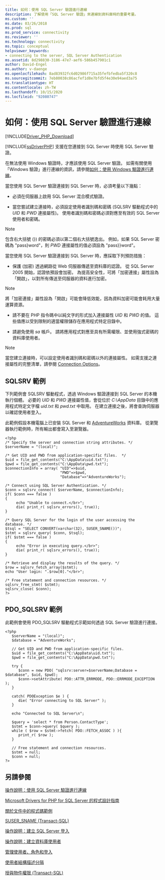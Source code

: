```yaml
---
title: 如何：使用 SQL Server 驗證進行連線
description: 了解使用「SQL Server 驗證」來連線到資料庫時的重要考量。
ms.custom: ''
ms.date: 03/26/2018
ms.prod: sql
ms.prod_service: connectivity
ms.reviewer: ''
ms.technology: connectivity
ms.topic: conceptual
helpviewer_keywords:
- connecting to the server, SQL Server Authentication
ms.assetid: 8d298830-3186-47e7-aef6-586b457901c1
author: David-Engel
ms.author: v-daenge
ms.openlocfilehash: 8ad83932fc6d02986f715a35fefbfedba5f320c8
ms.sourcegitcommit: 7eb80038c86acfef1d8e7bfd5f4e30e94aed3a75
ms.translationtype: HT
ms.contentlocale: zh-TW
ms.lasthandoff: 10/15/2020
ms.locfileid: "92080747"
---
```

# <a name="how-to-connect-using-sql-server-authentication"></a>如何：使用 SQL Server 驗證進行連線
[!INCLUDE[Driver_PHP_Download](../../includes/driver_php_download.md)]

[!INCLUDE[ssDriverPHP](../../includes/ssdriverphp_md.md)] 支援在您連接到 SQL Server 時使用 SQL Server 驗證。  
  
在無法使用 Windows 驗證時，才應該使用 SQL Server 驗證。 如需有關使用「Windows 驗證」進行連線的資訊，請參閱[如何：使用 Windows 驗證進行連線](../../connect/php/how-to-connect-using-windows-authentication.md)。  
  
當您使用 SQL Server 驗證連接到 SQL Server 時，必須考量以下幾點：  
  
-   必須在伺服器上啟用 SQL Server 混合模式驗證。  
  
-   當您嘗試建立連接時，必須設定使用者識別碼和密碼 (SQLSRV 驅動程式中的 *UID* 和 *PWD* 連接屬性)。 使用者識別碼和密碼必須對應至有效的 SQL Server 使用者和密碼。  
  
> [!NOTE]  
> 包含右大括號 (}) 的密碼必須以第二個右大括號逸出。 例如，如果 SQL Server 密碼為 "pass}word"，則 *PWD* 連接屬性的值必須設為 "pass}}word"。  
  
當您使用 SQL Server 驗證連接到 SQL Server 時，應採取下列預防措施：  
  
-   保護 (加密) 透過網路從 Web 伺服器傳遞至資料庫的認證。 從 SQL Server 2005 開始，認證依預設會加密。 為提高安全性，可將「加密連接」屬性設為「開啟」，以對所有傳送至伺服器的資料進行加密。  
  
> [!NOTE]  
> 將「加密連接」屬性設為「開啟」可能會降低效能，因為資料加密可能會耗用大量運算資源。  
  
-   請不要在 PHP 指令碼中以純文字的形式加入連接屬性 *UID* 和 *PWD* 的值。 這些值應以受到限制的適當權限儲存在應用程式特定目錄中。  
  
-   請避免使用 *sa* 帳戶。 請將應用程式對應至具有所需權限、並使用強式密碼的資料庫使用者。  
  
> [!NOTE]  
> 當您建立連接時，可以設定使用者識別碼和密碼以外的連接屬性。 如需支援之連接屬性的完整清單，請參閱 [Connection Options](../../connect/php/connection-options.md)。  
  
## <a name="sqlsrv-example"></a>SQLSRV 範例  
下列範例會 SQLSRV 驅動程式，透過 Windows 驗證連接到 SQL Server 的本機執行個體。 必要的 *UID* 和 *PWD* 連接屬性值，會從位於 *C:\AppData* 目錄中的應用程式特定文字檔 *uid.txt* 和 *pwd.txt* 中取用。 在建立連接之後，將會查詢伺服器以確認使用者登入。  
  
此範例假設本機電腦上已安裝 SQL Server 和 [AdventureWorks](https://github.com/Microsoft/sql-server-samples/tree/master/samples/databases/adventure-works) 資料庫。 從瀏覽器執行範例時，所有輸出都會寫入至瀏覽器。  
  
```  
<?php  
/* Specify the server and connection string attributes. */  
$serverName = "(local)";  
  
/* Get UID and PWD from application-specific files.  */  
$uid = file_get_contents("C:\AppData\uid.txt");  
$pwd = file_get_contents("C:\AppData\pwd.txt");  
$connectionInfo = array( "UID"=>$uid,  
                         "PWD"=>$pwd,  
                         "Database"=>"AdventureWorks");  
  
/* Connect using SQL Server Authentication. */  
$conn = sqlsrv_connect( $serverName, $connectionInfo);  
if( $conn === false )  
{  
     echo "Unable to connect.</br>";  
     die( print_r( sqlsrv_errors(), true));  
}  
  
/* Query SQL Server for the login of the user accessing the  
database. */  
$tsql = "SELECT CONVERT(varchar(32), SUSER_SNAME())";  
$stmt = sqlsrv_query( $conn, $tsql);  
if( $stmt === false )  
{  
     echo "Error in executing query.</br>";  
     die( print_r( sqlsrv_errors(), true));  
}  
  
/* Retrieve and display the results of the query. */  
$row = sqlsrv_fetch_array($stmt);  
echo "User login: ".$row[0]."</br>";  
  
/* Free statement and connection resources. */  
sqlsrv_free_stmt( $stmt);  
sqlsrv_close( $conn);  
?>  
```  
  
## <a name="pdo_sqlsrv-example"></a>PDO_SQLSRV 範例  
此範例會使用 PDO_SQLSRV 驅動程式示範如何透過 SQL Server 驗證進行連接。  
  
```  
<?php  
   $serverName = "(local)";   
   $database = "AdventureWorks";  
  
   // Get UID and PWD from application-specific files.   
   $uid = file_get_contents("C:\AppData\uid.txt");  
   $pwd = file_get_contents("C:\AppData\pwd.txt");  
  
   try {  
      $conn = new PDO( "sqlsrv:server=$serverName;Database = $database", $uid, $pwd);   
      $conn->setAttribute( PDO::ATTR_ERRMODE, PDO::ERRMODE_EXCEPTION );   
   }  
  
   catch( PDOException $e ) {  
      die( "Error connecting to SQL Server" );   
   }  
  
   echo "Connected to SQL Server\n";  
  
   $query = 'select * from Person.ContactType';   
   $stmt = $conn->query( $query );   
   while ( $row = $stmt->fetch( PDO::FETCH_ASSOC ) ){   
      print_r( $row );   
   }  
  
   // Free statement and connection resources.   
   $stmt = null;   
   $conn = null;   
?>  
```  
  
## <a name="see-also"></a>另請參閱  
[操作說明：使用 SQL Server 驗證進行連線](../../connect/php/how-to-connect-using-sql-server-authentication.md)

[Microsoft Drivers for PHP for SQL Server 的程式設計指南](../../connect/php/programming-guide-for-php-sql-driver.md)

[關於文件中的程式碼範例](../../connect/php/about-code-examples-in-the-documentation.md)

[SUSER_SNAME (Transact-SQL)](../../t-sql/functions/suser-sname-transact-sql.md)

[操作說明：建立 SQL Server 登入](../../relational-databases/security/authentication-access/create-a-login.md)

[操作說明：建立資料庫使用者](../../relational-databases/security/authentication-access/create-a-database-user.md)

[管理使用者、角色和登入](../../relational-databases/server-management-objects-smo/tasks/managing-users-roles-and-logins.md)

[使用者結構描述分隔](../../relational-databases/server-management-objects-smo/tasks/managing-users-roles-and-logins.md)

[授與物件權限 (Transact-SQL)](../../t-sql/statements/grant-object-permissions-transact-sql.md)  
  
